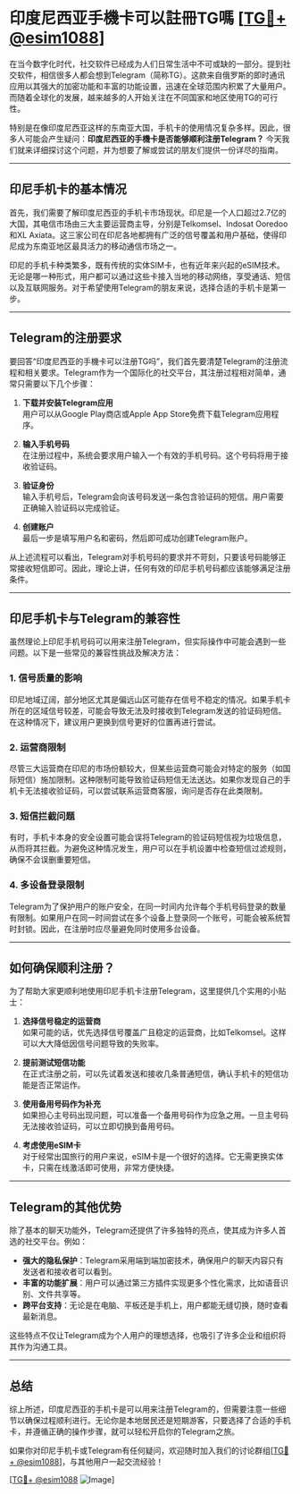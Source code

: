 # 印度尼西亚手機卡可以註冊TG嗎 [[TG💪+ @esim1088](https://t.me/s/esim1088)]

在当今数字化时代，社交软件已经成为人们日常生活中不可或缺的一部分。提到社交软件，相信很多人都会想到Telegram（简称TG）。这款来自俄罗斯的即时通讯应用以其强大的加密功能和丰富的功能设置，迅速在全球范围内积累了大量用户。而随着全球化的发展，越来越多的人开始关注在不同国家和地区使用TG的可行性。

特别是在像印度尼西亚这样的东南亚大国，手机卡的使用情况复杂多样。因此，很多人可能会产生疑问：**印度尼西亚的手機卡是否能够顺利注册Telegram？** 今天我们就来详细探讨这个问题，并为想要了解或尝试的朋友们提供一份详尽的指南。

---

## 印尼手机卡的基本情况

首先，我们需要了解印度尼西亚的手机卡市场现状。印尼是一个人口超过2.7亿的大国，其电信市场由三大主要运营商主导，分别是Telkomsel、Indosat Ooredoo和XL Axiata。这三家公司在印尼各地都拥有广泛的信号覆盖和用户基础，使得印尼成为东南亚地区最具活力的移动通信市场之一。

印尼的手机卡种类繁多，既有传统的实体SIM卡，也有近年来兴起的eSIM技术。无论是哪一种形式，用户都可以通过这些卡接入当地的移动网络，享受通话、短信以及互联网服务。对于希望使用Telegram的朋友来说，选择合适的手机卡是第一步。

---

## Telegram的注册要求

要回答“印度尼西亚的手機卡可以注册TG吗”，我们首先要清楚Telegram的注册流程和相关要求。Telegram作为一个国际化的社交平台，其注册过程相对简单，通常只需要以下几个步骤：

1. **下载并安装Telegram应用**  
   用户可以从Google Play商店或Apple App Store免费下载Telegram应用程序。

2. **输入手机号码**  
   在注册过程中，系统会要求用户输入一个有效的手机号码。这个号码将用于接收验证码。

3. **验证身份**  
   输入手机号后，Telegram会向该号码发送一条包含验证码的短信。用户需要正确输入验证码以完成验证。

4. **创建账户**  
   最后一步是填写用户名和密码，然后即可成功创建Telegram账户。

从上述流程可以看出，Telegram对手机号码的要求并不苛刻，只要该号码能够正常接收短信即可。因此，理论上讲，任何有效的印尼手机号码都应该能够满足注册条件。

---

## 印尼手机卡与Telegram的兼容性

虽然理论上印尼手机号码可以用来注册Telegram，但实际操作中可能会遇到一些问题。以下是一些常见的兼容性挑战及解决方法：

### 1. **信号质量的影响**
印尼地域辽阔，部分地区尤其是偏远山区可能存在信号不稳定的情况。如果手机卡所在的区域信号较差，可能会导致无法及时接收到Telegram发送的验证码短信。在这种情况下，建议用户更换到信号更好的位置再进行尝试。

### 2. **运营商限制**
尽管三大运营商在印尼的市场份额较大，但某些运营商可能会对特定的服务（如国际短信）施加限制。这种限制可能导致验证码短信无法送达。如果你发现自己的手机卡无法接收验证码，可以尝试联系运营商客服，询问是否存在此类限制。

### 3. **短信拦截问题**
有时，手机卡本身的安全设置可能会误将Telegram的验证码短信视为垃圾信息，从而将其拦截。为避免这种情况发生，用户可以在手机设置中检查短信过滤规则，确保不会误删重要短信。

### 4. **多设备登录限制**
Telegram为了保护用户的账户安全，在同一时间内允许每个手机号码登录的数量有限制。如果用户在同一时间尝试在多个设备上登录同一个账号，可能会被系统暂时封锁。因此，在注册时应尽量避免同时使用多台设备。

---

## 如何确保顺利注册？

为了帮助大家更顺利地使用印尼手机卡注册Telegram，这里提供几个实用的小贴士：

1. **选择信号稳定的运营商**  
   如果可能的话，优先选择信号覆盖广且稳定的运营商，比如Telkomsel。这样可以大大降低因信号问题导致的失败率。

2. **提前测试短信功能**  
   在正式注册之前，可以先试着发送和接收几条普通短信，确认手机卡的短信功能是否正常运作。

3. **使用备用号码作为补充**  
   如果担心主号码出现问题，可以准备一个备用号码作为应急之用。一旦主号码无法接收验证码，可以立即切换到备用号码。

4. **考虑使用eSIM卡**  
   对于经常出国旅行的用户来说，eSIM卡是一个很好的选择。它无需更换实体卡，只需在线激活即可使用，非常方便快捷。

---

## Telegram的其他优势

除了基本的聊天功能外，Telegram还提供了许多独特的亮点，使其成为许多人首选的社交平台。例如：

- **强大的隐私保护**：Telegram采用端到端加密技术，确保用户的聊天内容只有发送者和接收者可以看到。
- **丰富的功能扩展**：用户可以通过第三方插件实现更多个性化需求，比如语音识别、文件共享等。
- **跨平台支持**：无论是在电脑、平板还是手机上，用户都能无缝切换，随时查看最新消息。

这些特点不仅让Telegram成为个人用户的理想选择，也吸引了许多企业和组织将其作为沟通工具。

---

## 总结

综上所述，印度尼西亚的手机卡是可以用来注册Telegram的，但需要注意一些细节以确保过程顺利进行。无论你是本地居民还是短期游客，只要选择了合适的手机卡，并遵循正确的操作步骤，就可以轻松开启你的Telegram之旅。

如果你对印尼手机卡或Telegram有任何疑问，欢迎随时加入我们的讨论群组[[TG💪+ @esim1088](https://t.me/s/esim1088)]，与其他用户一起交流经验！  

[[TG💪+ @esim1088](https://t.me/s/esim1088) ![Image](https://i.postimg.cc/4NQfJmqS/Snipaste-2025-05-13-00-14-12.png)]